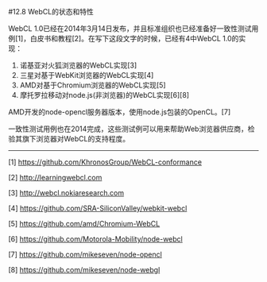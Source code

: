 #12.8 WebCL的状态和特性

WebCL 1.0已经在2014年3月14日发布，并且标准组织也已经准备好一致性测试用例[1]，白皮书和教程[2]。在写下这段文字的时候，已经有4中WebCL 1.0的实现：

1. 诺基亚对火狐浏览器的WebCL实现[3]
2. 三星对基于WebKit浏览器的WebCL实现[4]
3. AMD对基于Chromium浏览器的WebCL实现[5]
4. 摩托罗拉移动对node.js(非浏览器)的WebCL实现[6][8]

AMD开发的node-opencl服务器版本，使用node.js包装的OpenCL。[7]

一致性测试用例也在2014完成，这些测试例可以用来帮助Web浏览器供应商，检验其旗下浏览器对WebCL的支持程度。

------------

[1] https://github.com/KhronosGroup/WebCL-conformance

[2] http://learningwebcl.com

[3] http://webcl.nokiaresearch.com

[4] https://github.com/SRA-SiliconValley/webkit-webcl

[5] https://github.com/amd/Chromium-WebCL

[6] https://github.com/Motorola-Mobility/node-webcl

[7] https://github.com/mikeseven/node-opencl

[8] https://github.com/mikeseven/node-webgl
